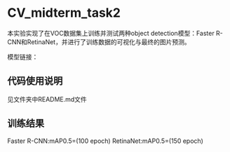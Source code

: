 # CV_midterm_task2
本实验实现了在VOC数据集上训练并测试两种object detection模型：Faster R-CNN和RetinaNet，并进行了训练数据的可视化与最终的图片预测。

模型链接：

## 代码使用说明
见文件夹中README.md文件

## 训练结果
Faster R-CNN:mAP0.5=(100 epoch)
RetinaNet:mAP0.5=(150 epoch)
